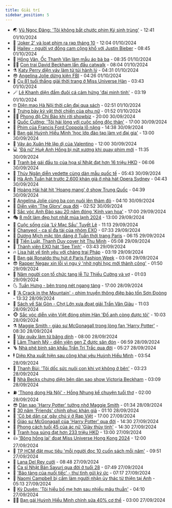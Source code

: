 ```yaml
---
title: Giải trí
sidebar_position: 5
---
```


<!-- vnexpress-giai-tri:START -->
- 🌏 [Vũ Ngọc Đãng: &#39;Tôi không bắt chước phim Ký sinh trùng&#39;](https://vnexpress.net/vu-ngoc-dang-toi-khong-bat-chuoc-phim-ky-sinh-trung-4799086.html) - 12:41 01/10/2024
- 💫 [&#39;Joker 2&#39; và loạt phim ra rạp tháng 10](https://vnexpress.net/joker-2-va-loat-phim-ra-rap-thang-10-4798583.html) - 12:04 01/10/2024
- 🌮 [Hailey - người vợ đồng cam cộng khổ với Justin Bieber](https://vnexpress.net/hailey-nguoi-vo-dong-cam-cong-kho-voi-justin-bieber-4798268.html) - 08:45 01/10/2024
- 🧠 [Hồng Vân, Ốc Thanh Vân làm mẫu áo bà ba](https://vnexpress.net/hong-van-oc-thanh-van-lam-mau-ao-ba-ba-4798983.html) - 08:35 01/10/2024
- 👨‍🏫 [Con trai David Beckham lần đầu catwalk](https://vnexpress.net/con-trai-david-beckham-lan-dau-catwalk-4798981.html) - 08:04 01/10/2024
- ⚗️ [Katy Perry diện váy làm từ túi hành lý](https://vnexpress.net/katy-perry-dien-vay-lam-tu-tui-hanh-ly-4798854.html) - 04:31 01/10/2024
- 😎 [Angelina Jolie dừng kiện FBI](https://vnexpress.net/angelina-jolie-dung-kien-fbi-4798775.html) - 04:26 01/10/2024
- 🫣 [Cụ 81 tuổi thắng giải thời trang ở Miss Universe Hàn](https://vnexpress.net/cu-81-tuoi-thang-giai-thoi-trang-o-miss-universe-han-4798823.html) - 03:43 01/10/2024
- 🪄 [Lê Khanh diện đầm đuôi cá cảm hứng &#39;đại minh tinh&#39;](https://vnexpress.net/le-khanh-dien-dam-duoi-ca-cam-hung-dai-minh-tinh-4798824.html) - 03:19 01/10/2024
- 🤓 [Diện mạo Hà Nội thời cận đại qua sách](https://vnexpress.net/dien-mao-ha-noi-thoi-can-dai-qua-sach-4798290.html) - 02:51 01/10/2024
- 🫶 [Trưng bày kỷ vật thời chiến của phụ nữ](https://vnexpress.net/trung-bay-ky-vat-thoi-chien-cua-phu-nu-4797862.html) - 01:52 01/10/2024
- 🧑‍🏫 [Phong độ Chi Bảo khi rời showbiz](https://vnexpress.net/phong-do-chi-bao-khi-roi-showbiz-4797197.html) - 20:00 30/09/2024
- 🦄 [Quốc Cường: &#39;Tôi hài lòng với cuộc sống độc thân&#39;](https://vnexpress.net/quoc-cuong-toi-hai-long-voi-cuoc-song-doc-than-4798258.html) - 17:00 30/09/2024
- 💫 [Phim của Francis Ford Coppola lỗ nặng](https://vnexpress.net/phim-cua-francis-ford-coppola-lo-nang-4798370.html) - 14:38 30/09/2024
- 🎊 [Bạn gái Huỳnh Hiểu Minh &#39;học lớp đào tạo làm vợ đại gia&#39;](https://vnexpress.net/ban-gai-huynh-hieu-minh-hoc-lop-dao-tao-lam-vo-dai-gia-4798550.html) - 13:00 30/09/2024
- 👹 [Váy áo Xuân Hè lập dị của Valentino](https://vnexpress.net/vay-ao-xuan-he-lap-di-cua-valentino-4798428.html) - 12:00 30/09/2024
- 💻 [&#39;Đả nữ&#39; Huệ Anh Hồng bị nứt xương khi quay phim mới](https://vnexpress.net/da-nu-hue-anh-hong-bi-nut-xuong-khi-quay-phim-moi-4798593.html) - 11:35 30/09/2024
- 🤡 [Tranh bé gái đầu to của họa sĩ Nhật đạt hơn 16 triệu HKD](https://vnexpress.net/tranh-be-gai-dau-to-cua-hoa-si-nhat-dat-hon-16-trieu-hkd-4798488.html) - 06:06 30/09/2024
- 🥰 [Thúy Ngân diễn vedette cùng dàn mẫu quốc tế](https://vnexpress.net/thuy-ngan-dien-vedette-cung-dan-mau-quoc-te-4798462.html) - 05:43 30/09/2024
- 🚀 [Hà Anh Tuấn hát trước 2.600 khán giả ở nhà hát Opera Sydney](https://vnexpress.net/ha-anh-tuan-hat-truoc-2-600-khan-gia-o-nha-hat-opera-sydney-4798319.html) - 04:43 30/09/2024
- 📝 [Hoàng Hải hát hit &#39;Hoang mang&#39; ở show Trung Quốc](https://vnexpress.net/hoang-hai-hat-hit-hoang-mang-o-show-trung-quoc-4798356.html) - 04:39 30/09/2024
- 🐲 [Angelina Jolie cùng ba con nuôi lên thảm đỏ](https://vnexpress.net/angelina-jolie-cung-ba-con-nuoi-len-tham-do-4798390.html) - 04:10 30/09/2024
- 🎃 [Diễn viên &#39;The Glory&#39; qua đời](https://vnexpress.net/dien-vien-the-glory-qua-doi-4798403.html) - 02:52 30/09/2024
- 🤠 [Sắc vóc Anh Đào sau 20 năm đóng &#39;Kính vạn hoa&#39;](https://vnexpress.net/sac-voc-anh-dao-sau-20-nam-dong-kinh-van-hoa-4798289.html) - 17:00 29/09/2024
- 🎭 [8 mốt làm đẹp hot nhất mùa lạnh 2024](https://vnexpress.net/8-mot-lam-dep-hot-nhat-mua-lanh-2024-4798216.html) - 13:00 29/09/2024
- 🧰 [Cuộc sống của &#39;Lý Mạc Sầu&#39; Tuyết Lê](https://vnexpress.net/cuoc-song-cua-ly-mac-sau-tuyet-le-4798251.html) - 11:13 29/09/2024
- 🦍 [Chanyeol - ca sĩ đa tài của nhóm EXO](https://vnexpress.net/chanyeol-ca-si-da-tai-cua-nhom-exo-4796206.html) - 07:33 29/09/2024
- 🌝 [Dương Mịch mặc tôn dáng ở Tuần thời trang Paris](https://vnexpress.net/duong-mich-mac-ton-dang-o-tuan-thoi-trang-paris-4798177.html) - 06:15 29/09/2024
- 🧑‍💻 [Tiến Luật, Thanh Duy cover hit Thu Minh](https://vnexpress.net/tien-luat-thanh-duy-cover-hit-thu-minh-4798170.html) - 05:08 29/09/2024
- 🥸 [Thành viên EXO hát &#39;See Tình&#39;](https://vnexpress.net/thanh-vien-exo-hat-see-tinh-4798195.html) - 03:43 29/09/2024
- 🔥 [Lisa hát về tình yêu với chàng trai Pháp](https://vnexpress.net/lisa-hat-ve-tinh-yeu-voi-chang-trai-phap-4798178.html) - 03:19 29/09/2024
- 🐎 [Bạn gái Ronaldo thu hút ở Paris Fashion Week](https://vnexpress.net/ban-gai-ronaldo-thu-hut-o-paris-fashion-week-4798191.html) - 03:08 29/09/2024
- 😎 [Rapper Negav xin lỗi vì ngụ ý &#39;nhờ nghỉ học mới thành công&#39;](https://vnexpress.net/rapper-negav-xin-loi-vi-ngu-y-nho-nghi-hoc-moi-thanh-cong-4798168.html) - 01:50 29/09/2024
- 🦄 [Năm người con tổ chức tang lễ Từ Thiếu Cường và vợ](https://vnexpress.net/nam-nguoi-con-to-chuc-tang-le-tu-thieu-cuong-va-vo-4798156.html) - 01:03 29/09/2024
- 🌜 [Tuấn Hưng - bên trong nét ngang tàng](https://vnexpress.net/tuan-hung-ben-trong-net-ngang-tang-4797677.html) - 17:00 28/09/2024
- 🚦 [&#39;A Crack in the Mountain&#39; - phim truyền thông điệp bảo tồn Sơn Đoòng](https://vnexpress.net/a-crack-in-the-mountain-phim-truyen-thong-diep-bao-ton-son-doong-4797220.html) - 13:32 28/09/2024
- 🧐 [Sách về Sài Gòn - Chợ Lớn xưa đoạt giải Trần Văn Giàu](https://vnexpress.net/sach-ve-sai-gon-cho-lon-xua-doat-giai-tran-van-giau-4798097.html) - 11:03 28/09/2024
- 🐵 [Sắc vóc diễn viên Việt đóng phim Hàn &#39;Đố anh còng được tôi&#39;](https://vnexpress.net/sac-voc-dien-vien-viet-dong-phim-han-do-anh-cong-duoc-toi-4797670.html) - 10:03 28/09/2024
- ⚗️ [Maggie Smith - giáo sư McGonagall trong lòng fan &#39;Harry Potter&#39;](https://vnexpress.net/maggie-smith-giao-su-mcgonagall-trong-long-fan-harry-potter-4797951.html) - 08:30 28/09/2024
- 👺 [Váy quây làm từ băng dính](https://vnexpress.net/vay-quay-lam-tu-bang-dinh-4798008.html) - 08:00 28/09/2024
- 🌊 [Lâm Thanh Mỹ - diễn viên gen Z được săn đón](https://vnexpress.net/lam-thanh-my-dien-vien-gen-z-duoc-san-don-4795187.html) - 06:59 28/09/2024
- 🪜 [Nhà phê bình sân khấu Trần Trí Trắc qua đời](https://vnexpress.net/nha-phe-binh-san-khau-tran-tri-trac-qua-doi-4797978.html) - 05:27 28/09/2024
- 🕴 [Diệp Kha xuất hiện sau công khai yêu Huỳnh Hiểu Minh](https://vnexpress.net/diep-kha-xuat-hien-sau-cong-khai-yeu-huynh-hieu-minh-4797964.html) - 03:54 28/09/2024
- 💃 [Thanh Bùi: &#39;Tôi dốc sức nuôi con khi vợ không ở bên&#39;](https://vnexpress.net/thanh-bui-toi-doc-suc-nuoi-con-khi-vo-khong-o-ben-4797932.html) - 03:23 28/09/2024
- 🦄 [Nhà Becks chưng diện bên dàn sao show Victoria Beckham](https://vnexpress.net/nha-becks-chung-dien-ben-dan-sao-show-victoria-beckham-4797980.html) - 03:09 28/09/2024
- ⛽️ [&#39;Thong dong Hà Nội&#39; - Hồng Nhung kể chuyện tuổi thơ](https://vnexpress.net/thong-dong-ha-noi-hong-nhung-ke-chuyen-tuoi-tho-4797796.html) - 02:00 28/09/2024
- 😎 [Dàn sao &#39;Harry Potter&#39; tưởng nhớ Maggie Smith](https://vnexpress.net/dan-sao-harry-potter-tuong-nho-maggie-smith-4797929.html) - 01:34 28/09/2024
- 🌊 [30 năm &#39;Friends&#39; chinh phục khán giả](https://vnexpress.net/30-nam-friends-chinh-phuc-khan-gia-4796383.html) - 01:10 28/09/2024
- 🐲 [&#39;Cô bé dân ca&#39; gây chú ý ở Rap Việt](https://vnexpress.net/co-be-dan-ca-gay-chu-y-o-rap-viet-4797628.html) - 17:00 27/09/2024
- 💂 [Giáo sư McGonagall của &#39;Harry Potter&#39; qua đời](https://vnexpress.net/giao-su-mcgonagall-cua-harry-potter-qua-doi-4797881.html) - 14:30 27/09/2024
- 🙉 [Phong cách tuổi 45 của ác nữ &#39;Giày thủy tinh&#39;](https://vnexpress.net/phong-cach-tuoi-45-cua-ac-nu-giay-thuy-tinh-4797863.html) - 14:30 27/09/2024
- 💪 [Tranh hoa súng đạt hơn 233 triệu HKD](https://vnexpress.net/tranh-hoa-sung-dat-hon-233-trieu-hkd-4797773.html) - 13:00 27/09/2024
- 👍 [&#39;Bông hồng lai&#39; đoạt Miss Universe Hong Kong 2024](https://vnexpress.net/bong-hong-lai-doat-miss-universe-hong-kong-2024-4797809.html) - 12:00 27/09/2024
- 💪 [TP HCM đặt mục tiêu &#39;mỗi người đọc 10 cuốn sách mỗi năm&#39;](https://vnexpress.net/tp-hcm-dat-muc-tieu-moi-nguoi-doc-10-cuon-sach-moi-nam-4797584.html) - 09:51 27/09/2024
- 💄 [Lana Del Rey cưới](https://vnexpress.net/lana-del-rey-cuoi-4797711.html) - 08:48 27/09/2024
- 🦩 [Ca sĩ Nhật Bản Sayuri qua đời ở tuổi 28](https://vnexpress.net/ca-si-nhat-ban-sayuri-qua-doi-o-tuoi-28-4797720.html) - 07:49 27/09/2024
- 🥸 [&#39;Bảo tàng của nuối tiếc&#39; - thư tình gửi ký ức](https://vnexpress.net/bao-tang-cua-nuoi-tiec-thu-tinh-gui-ky-uc-4797627.html) - 07:17 27/09/2024
- 🧰 [Naomi Campbell bị cấm làm người nhận ủy thác từ thiện tại Anh](https://vnexpress.net/naomi-campbell-bi-cam-lam-nguoi-nhan-uy-thac-tu-thien-tai-anh-4797540.html) - 05:13 27/09/2024
- 💼 [Kỳ Duyên: &#39;Tôi hiểu bố mẹ hơn sau nhiều mâu thuẫn&#39;](https://vnexpress.net/ky-duyen-toi-hieu-bo-me-hon-sau-nhieu-mau-thuan-4797236.html) - 04:10 27/09/2024
- 🧑‍💻 [Bạn gái Huỳnh Hiểu Minh chỉnh sửa 40% cơ thể](https://vnexpress.net/ban-gai-huynh-hieu-minh-chinh-sua-40-co-the-4797592.html) - 03:00 27/09/2024<!-- vnexpress-giai-tri:END -->
